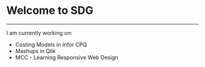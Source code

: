 # Welcome to SDG

---

I am currently working on:
- Costing Models in Infor CPQ
- Mashups in Qlik
- MCC - Learning Responsive Web Design

